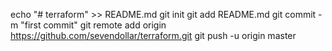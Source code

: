 echo "# terraform" >> README.md
git init
git add README.md
git commit -m "first commit"
git remote add origin https://github.com/sevendollar/terraform.git
git push -u origin master
